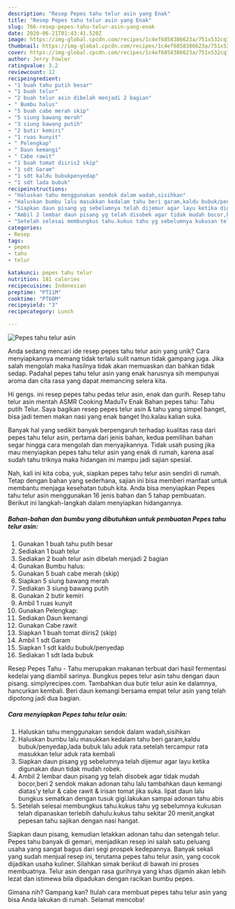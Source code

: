 ```yaml
---
description: "Resep Pepes tahu telur asin yang Enak"
title: "Resep Pepes tahu telur asin yang Enak"
slug: 766-resep-pepes-tahu-telur-asin-yang-enak
date: 2020-06-21T01:43:41.520Z
image: https://img-global.cpcdn.com/recipes/1c4ef6858386623a/751x532cq70/pepes-tahu-telur-asin-foto-resep-utama.jpg
thumbnail: https://img-global.cpcdn.com/recipes/1c4ef6858386623a/751x532cq70/pepes-tahu-telur-asin-foto-resep-utama.jpg
cover: https://img-global.cpcdn.com/recipes/1c4ef6858386623a/751x532cq70/pepes-tahu-telur-asin-foto-resep-utama.jpg
author: Jerry Fowler
ratingvalue: 3.2
reviewcount: 12
recipeingredient:
- "1 buah tahu putih besar"
- "1 buah telur"
- "2 buah telur asin dibelah menjadi 2 bagian"
- " Bumbu halus"
- "5 buah cabe merah skip"
- "5 siung bawang merah"
- "3 siung bawang putih"
- "2 butir kemiri"
- "1 ruas kunyit"
- " Pelengkap"
- " Daun kemangi"
- " Cabe rawit"
- "1 buah tomat diiris2 skip"
- "1 sdt Garam"
- "1 sdt kaldu bubukpenyedap"
- "1 sdt lada bubuk"
recipeinstructions:
- "Haluskan tahu menggunakan sendok dalam wadah,sisihkan"
- "Haluskan bumbu lalu masukkan kedalam tahu beri garam,kaldu bubuk/penyedap,lada bubuk lalu aduk rata.setelah tercampur rata masukkan telur aduk rata kembali"
- "Siapkan daun pisang yg sebelumnya telah dijemur agar layu ketika digunakan daun tidak mudah robek."
- "Ambil 2 lembar daun pisang yg telah disobek agar tidak mudah bocor,beri 2 sendok makan adonan tahu lalu tambahkan daun kemangi diatas&#39;y telur &amp; cabe rawit &amp; irisan tomat jika suka. lipat daun lalu bungkus sematkan dengan tusuk gigi.lakukan sampai adonan tahu abis"
- "Setelah selesai membungkus tahu.kukus tahu yg sebelumnya kukusan telah dipanaskan terlebih dahulu.kukus tahu sekitar 20 menit,angkat pepesan tahu sajikan dengan nasi hangat."
categories:
- Resep
tags:
- pepes
- tahu
- telur

katakunci: pepes tahu telur 
nutrition: 181 calories
recipecuisine: Indonesian
preptime: "PT11M"
cooktime: "PT60M"
recipeyield: "3"
recipecategory: Lunch

---
```



![Pepes tahu telur asin](https://img-global.cpcdn.com/recipes/1c4ef6858386623a/751x532cq70/pepes-tahu-telur-asin-foto-resep-utama.jpg)

Anda sedang mencari ide resep pepes tahu telur asin yang unik? Cara menyiapkannya memang tidak terlalu sulit namun tidak gampang juga. Jika salah mengolah maka hasilnya tidak akan memuaskan dan bahkan tidak sedap. Padahal pepes tahu telur asin yang enak harusnya sih mempunyai aroma dan cita rasa yang dapat memancing selera kita.

Hi gengs. ini resep pepes tahu pedas telur asin, enak dan gurih. Resep tahu telur asin mentah ASMR Cooking MaduTv Enak Bahan pepes tahu: Tahu putih Telur. Saya bagikan resep pepes telur asin &amp; tahu yang simpel banget, bisa jadi temen makan nasi yang enak banget lho.kalau kalian suka.

Banyak hal yang sedikit banyak berpengaruh terhadap kualitas rasa dari pepes tahu telur asin, pertama dari jenis bahan, kedua pemilihan bahan segar hingga cara mengolah dan menyajikannya. Tidak usah pusing jika mau menyiapkan pepes tahu telur asin yang enak di rumah, karena asal sudah tahu triknya maka hidangan ini mampu jadi sajian spesial.


Nah, kali ini kita coba, yuk, siapkan pepes tahu telur asin sendiri di rumah. Tetap dengan bahan yang sederhana, sajian ini bisa memberi manfaat untuk membantu menjaga kesehatan tubuh kita. Anda bisa menyiapkan Pepes tahu telur asin menggunakan 16 jenis bahan dan 5 tahap pembuatan. Berikut ini langkah-langkah dalam menyiapkan hidangannya.

<!--inarticleads1-->

##### Bahan-bahan dan bumbu yang dibutuhkan untuk pembuatan Pepes tahu telur asin:

1. Gunakan 1 buah tahu putih besar
1. Sediakan 1 buah telur
1. Sediakan 2 buah telur asin dibelah menjadi 2 bagian
1. Gunakan  Bumbu halus:
1. Gunakan 5 buah cabe merah (skip)
1. Siapkan 5 siung bawang merah
1. Sediakan 3 siung bawang putih
1. Gunakan 2 butir kemiri
1. Ambil 1 ruas kunyit
1. Gunakan  Pelengkap:
1. Sediakan  Daun kemangi
1. Gunakan  Cabe rawit
1. Siapkan 1 buah tomat diiris2 (skip)
1. Ambil 1 sdt Garam
1. Siapkan 1 sdt kaldu bubuk/penyedap
1. Sediakan 1 sdt lada bubuk


Resep Pepes Tahu - Tahu merupakan makanan terbuat dari hasil fermentasi kedelai yang diambil sarinya. Bungkus pepes telur asin tahu dengan daun pisang. simplyrecipes.com. Tambahkan dua butir telur asin ke dalamnya, hancurkan kembali. Beri daun kemangi bersama empat telur asin yang telah dipotong jadi dua bagian. 

<!--inarticleads2-->

##### Cara menyiapkan Pepes tahu telur asin:

1. Haluskan tahu menggunakan sendok dalam wadah,sisihkan
1. Haluskan bumbu lalu masukkan kedalam tahu beri garam,kaldu bubuk/penyedap,lada bubuk lalu aduk rata.setelah tercampur rata masukkan telur aduk rata kembali
1. Siapkan daun pisang yg sebelumnya telah dijemur agar layu ketika digunakan daun tidak mudah robek.
1. Ambil 2 lembar daun pisang yg telah disobek agar tidak mudah bocor,beri 2 sendok makan adonan tahu lalu tambahkan daun kemangi diatas&#39;y telur &amp; cabe rawit &amp; irisan tomat jika suka. lipat daun lalu bungkus sematkan dengan tusuk gigi.lakukan sampai adonan tahu abis
1. Setelah selesai membungkus tahu.kukus tahu yg sebelumnya kukusan telah dipanaskan terlebih dahulu.kukus tahu sekitar 20 menit,angkat pepesan tahu sajikan dengan nasi hangat.


Siapkan daun pisang, kemudian letakkan adonan tahu dan setengah telur. Pepes tahu banyak di gemari, menjadikan resep ini salah satu peluang usaha yang sangat bagus dari segi prospek kedepannya. Banyak sekali yang sudah menjual resep ini, terutama pepes tahu telur asin, yang cocok dijadikan usaha kuliner. Silahkan simak berikut di bawah ini proses membuatnya. Telur asin dengan rasa gurihnya yang khas dijamin akan lebih lezat dan istimewa bila dipadukan dengan racikan bumbu pepes. 

Gimana nih? Gampang kan? Itulah cara membuat pepes tahu telur asin yang bisa Anda lakukan di rumah. Selamat mencoba!
